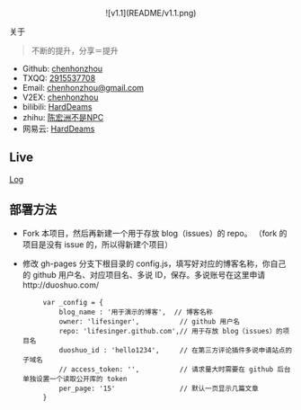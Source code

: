 <p align="center"> ![v1.1](README/v1.1.png) </p>
<p align="center'>v1.1<p>

## 关于

> 不断的提升，分享＝提升

- Github: [chenhonzhou](http://github.com/chenhonzhou)
- TXQQ:   [2915537708](tencent://AddContact/?fromId=50&fromSubId=1&subcmd=all&uin=2915537708)
- Email: [chenhonzhou@gmail.com](https://www.google.com/gmail)
- V2EX:  [chenhonzhou](https://www.v2ex.com/member/chenhonzhou)
- bilibili: [HardDeams](https://space.bilibili.com/27013266?from=search&seid=3275070897980156250#!/index)
- zhihu: [陈宏洲不是NPC](https://www.zhihu.com/people/ChenHonZhouRemix/activities)
- 网易云: [HardDeams](http://music.163.com/#/user/home?id=266341607)

## Live
[Log](README/Log.md)

## 部署方法

 - Fork 本项目，然后再新建一个用于存放 blog（issues）的 repo。 （fork 的项目是没有 issue 的，所以得新建个项目）

 - 修改 gh-pages 分支下根目录的 config.js，填写好对应的博客名称，你自己的 github 用户名、对应项目名、多说 ID，保存。多说账号在这里申请http://duoshuo.com/


            var _config = {
                blog_name : '用于演示的博客',  // 博客名称
                owner: 'lifesinger',          // github 用户名
                repo: 'lifesinger.github.com',// 用于存放 blog（issues）的项目名
                duoshuo_id : 'hello1234',     // 在第三方评论插件多说申请站点的子域名
                // access_token: '',          // 请求量大时需要在 github 后台单独设置一个读取公开库的 token
                per_page: '15'                // 默认一页显示几篇文章
            }
